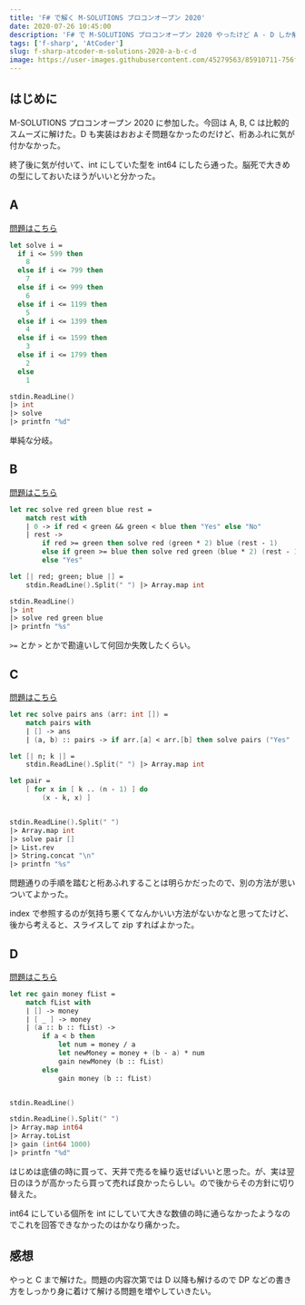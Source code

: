 ```yaml
---
title: 'F# で解く M-SOLUTIONS プロコンオープン 2020'
date: 2020-07-26 10:45:00
description: 'F# で M-SOLUTIONS プロコンオープン 2020 やったけど A - D しか解けなかった'
tags: ['f-sharp', 'AtCoder']
slug: f-sharp-atcoder-m-solutions-2020-a-b-c-d
image: https://user-images.githubusercontent.com/45279563/85910711-756f8900-b85b-11ea-8bd3-df0e8745aa27.png
---
```


## はじめに

M-SOLUTIONS プロコンオープン 2020 に参加した。今回は A, B, C は比較的スムーズに解けた。D も実装はおおよそ問題なかったのだけど、桁あふれに気が付かなかった。

終了後に気が付いて、int にしていた型を int64 にしたら通った。脳死で大きめの型にしておいたほうがいいと分かった。

## A

[問題はこちら](https://atcoder.jp/contests/m-solutions2020/tasks/m_solutions2020_a)

```fsharp
let solve i =
  if i <= 599 then
    8
  else if i <= 799 then
    7
  else if i <= 999 then
    6
  else if i <= 1199 then
    5
  else if i <= 1399 then
    4
  else if i <= 1599 then
    3
  else if i <= 1799 then
    2
  else
    1

stdin.ReadLine()
|> int
|> solve
|> printfn "%d"
```

単純な分岐。

## B

[問題はこちら](https://atcoder.jp/contests/m-solutions2020/tasks/m_solutions2020_b)

```fsharp
let rec solve red green blue rest =
    match rest with
    | 0 -> if red < green && green < blue then "Yes" else "No"
    | rest ->
        if red >= green then solve red (green * 2) blue (rest - 1)
        else if green >= blue then solve red green (blue * 2) (rest - 1)
        else "Yes"

let [| red; green; blue |] =
    stdin.ReadLine().Split(" ") |> Array.map int

stdin.ReadLine()
|> int
|> solve red green blue
|> printfn "%s"
```

`>=` とか `>` とかで勘違いして何回か失敗したくらい。

## C

[問題はこちら](https://atcoder.jp/contests/m-solutions2020/tasks/m_solutions2020_c)

```fsharp
let rec solve pairs ans (arr: int []) =
    match pairs with
    | [] -> ans
    | (a, b) :: pairs -> if arr.[a] < arr.[b] then solve pairs ("Yes" :: ans) arr else solve pairs ("No" :: ans) arr

let [| n; k |] =
    stdin.ReadLine().Split(" ") |> Array.map int

let pair =
    [ for x in [ k .. (n - 1) ] do
        (x - k, x) ]


stdin.ReadLine().Split(" ")
|> Array.map int
|> solve pair []
|> List.rev
|> String.concat "\n"
|> printfn "%s"
```

問題通りの手順を踏むと桁あふれすることは明らかだったので、別の方法が思いついてよかった。

index で参照するのが気持ち悪くてなんかいい方法がないかなと思ってたけど、後から考えると、スライスして zip すればよかった。

## D

[問題はこちら](https://atcoder.jp/contests/m-solutions2020/tasks/m_solutions2020_d)

```fsharp
let rec gain money fList =
    match fList with
    | [] -> money
    | [ _ ] -> money
    | (a :: b :: fList) ->
        if a < b then
            let num = money / a
            let newMoney = money + (b - a) * num
            gain newMoney (b :: fList)
        else
            gain money (b :: fList)


stdin.ReadLine()

stdin.ReadLine().Split(" ")
|> Array.map int64
|> Array.toList
|> gain (int64 1000)
|> printfn "%d"
```

はじめは底値の時に買って、天井で売るを繰り返せばいいと思った。が、実は翌日のほうが高かったら買って売れば良かったらしい。ので後からその方針に切り替えた。

int64 にしている個所を int にしていて大きな数値の時に通らなかったようなのでこれを回答できなかったのはかなり痛かった。

## 感想

やっと C まで解けた。問題の内容次第では D 以降も解けるので DP などの書き方をしっかり身に着けて解ける問題を増やしていきたい。
